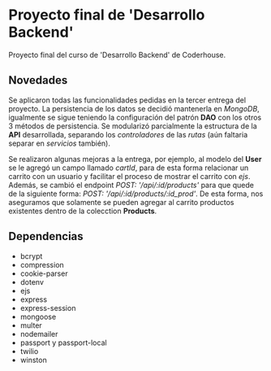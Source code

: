 # Proyecto final de 'Desarrollo Backend'
Proyecto final del curso de 'Desarrollo Backend' de Coderhouse. 

## Novedades
Se aplicaron todas las funcionalidades pedidas en la tercer entrega del proyecto. La persistencia de los datos se decidió mantenerla en _MongoDB_, igualmente se sigue teniendo la configuración del patrón __DAO__ con los otros 3 métodos de persistencia. Se modularizó parcialmente la estructura de la __API__ desarrollada, separando los _controladores_ de las _rutas_ (aún faltaria separar en _servicios_ también).

Se realizaron algunas mejoras a la entrega, por ejemplo, al modelo del __User__ se le agregó un campo llamado _cartId_, para de esta forma relacionar un carrito con un usuario y facilitar el proceso de mostrar el carrito con _ejs_. Además, se cambió el endpoint _POST: '/api/:id/products'_ para que quede de la siguiente forma: _POST: '/api/:id/products/:id_prod'_. De esta forma, nos aseguramos que solamente se pueden agregar al carrito productos existentes dentro de la colecction __Products__. 

## Dependencias

- bcrypt
- compression
- cookie-parser
- dotenv
- ejs
- express
- express-session
- mongoose
- multer
- nodemailer
- passport y passport-local
- twilio
- winston
